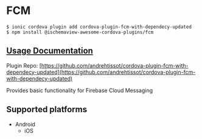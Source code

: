 # FCM

```
$ ionic cordova plugin add cordova-plugin-fcm-with-dependecy-updated
$ npm install @ischemaview-awesome-cordova-plugins/fcm
```

## [Usage Documentation](https://danielsogl.gitbook.io/awesome-cordova-plugins/plugins/fcm/)

Plugin Repo: [https://github.com/andrehtissot/cordova-plugin-fcm-with-dependecy-updated](https://github.com/andrehtissot/cordova-plugin-fcm-with-dependecy-updated)

Provides basic functionality for Firebase Cloud Messaging

## Supported platforms

- Android
  - iOS
  


